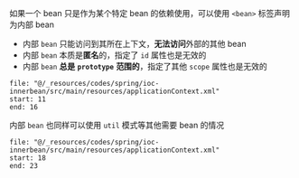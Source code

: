 如果一个 bean 只是作为某个特定 bean 的依赖使用，可以使用 `<bean>` 标签声明为内部 bean

* 内部 `bean` 只能访问到其所在上下文，**无法访问**外部的其他 bean
* 内部 `bean` 本质是**匿名**的，指定了 `id` 属性也是无效的
* 内部 `bean` **总是** **`prototype`** **范围的**，指定了其他 `scope` 属性也是无效的

```reference
file: "@/_resources/codes/spring/ioc-innerbean/src/main/resources/applicationContext.xml"
start: 11
end: 16
```

内部 `bean` 也同样可以使用 `util` 模式等其他需要 bean 的情况

```reference
file: "@/_resources/codes/spring/ioc-innerbean/src/main/resources/applicationContext.xml"
start: 18
end: 23
```
